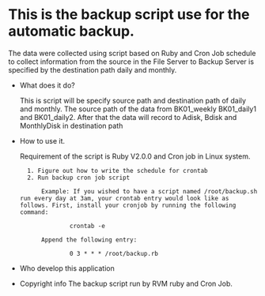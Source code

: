 # This is the backup script use for the automatic backup. 

The data were collected using  script based on Ruby and Cron Job schedule to collect information from the source in the File Server to Backup Server is specified by the destination path daily and monthly.

- What does it do? 
    
	This is script will be specify source path and destination path of daily and
monthly. The source path of the data from BK01_weekly
BK01_daily1 and BK01_daily2. After that the data will record to Adisk, Bdisk and MonthlyDisk in destination path

- How to use it. 

	Requirement of the script is Ruby V2.0.0 and Cron job in Linux system.
    		
		1. Figure out how to write the schedule for crontab
		2. Run backup cron job script 

			Example: If you wished to have a script named /root/backup.sh run every day at 3am, your crontab entry would look like as follows. First, install your cronjob by running the following command:
    		
    				crontab -e

			Append the following entry:
    		
    				0 3 * * * /root/backup.rb

- Who develop this application

- Copyright info
    The backup script run by RVM ruby and Cron Job.
